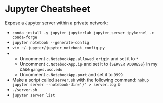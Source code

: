 # Jupyter Cheatsheet

Expose a Jupyter server within a private network:
- `conda install -y jupyter jupyterlab jupyter_server ipykernel -c conda-forge`
- `jupyter notebook --generate-config`
- `vim ~/.jupyter/jupyter_notebook_config.py`
- - Uncomment `c.NotebookApp.allowed_origin` and set it to `*`
  - Uncomment `c.NotebookApp.ip` and set it to `{SERVER ADDRESS}` in my case `ganges.usc.edu`
  - Uncomment `c.NotebookApp.port` and set it to `9999`
- Make a script called `server.sh` with the following command: `nohup jupyter server --notebook-dir='/' > server.log &`
- `./server.sh`
- `jupyter server list`
